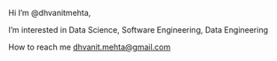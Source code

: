 Hi I’m @dhvanitmehta,

I’m interested in Data Science, Software Engineering, Data Engineering

How to reach me dhvanit.mehta@gmail.com

<!---
dhvanitmehta/dhvanitmehta is a ✨ special ✨ repository because its `README.md` (this file) appears on your GitHub profile.
You can click the Preview link to take a look at your changes.
--->
